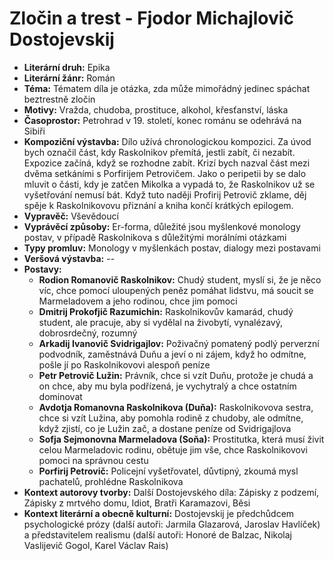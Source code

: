 # Zločin a trest - Fjodor Michajlovič Dostojevskij
- **Literární druh:** Epika
- **Literární žánr:** Román
- **Téma:** Tématem díla je otázka, zda může mimořádný jedinec spáchat beztrestně zločin
- **Motivy:** Vražda, chudoba, prostituce, alkohol, křesťanství, láska
- **Časoprostor:** Petrohrad v 19. století, konec románu se odehrává na Sibiři
- **Kompoziční výstavba:** Dílo užívá chronologickou kompozici. Za úvod bych označil část, kdy Raskolnikov přemítá, jestli zabít, či nezabít. Expozice začíná, když se rozhodne zabít. Krizí bych nazval část mezi dvěma setkáními s Porfirijem Petrovičem. Jako o peripetii by se dalo mluvit o části, kdy je zatčen Mikolka a vypadá to, že Raskolnikov už se vyšetřování nemusí bát. Když tuto naději Profirij Petrovič zklame, děj spěje k Raskolnikovovu přiznání a kniha končí krátkých epilogem.
- **Vypravěč:** Vševědoucí
- **Vyprávěcí způsoby:** Er-forma, důležité jsou myšlenkové monology postav, v případě Raskolnikova s důležitými morálními otázkami
- **Typy promluv:** Monology v myšlenkách postav, dialogy mezi postavami
- **Veršová výstavba:** --
- **Postavy:**
  - **Rodion Romanovič Raskolnikov:** Chudý student, myslí si, že je něco víc, chce pomocí uloupených peněz pomáhat lidstvu, má soucit se Marmeladovem a jeho rodinou, chce jim pomoci
  - **Dmitrij Prokofjič Razumichin:** Raskolnikovův kamarád, chudý student, ale pracuje, aby si vydělal na živobytí, vynalézavý, dobrosrdečný, rozumný
  - **Arkadij Ivanovič Svidrigajlov:** Poživačný pomatený podlý perverzní podvodník, zaměstnává Duňu a jeví o ni zájem, když ho odmítne, pošle jí po Raskolnikovovi alespoň peníze
  - **Petr Petrovič Lužin:** Právník, chce si vzít Duňu, protože je chudá a on chce, aby mu byla podřízená, je vychytralý a chce ostatním dominovat
  - **Avdotja Romanovna Raskolnikova (Duňa):** Raskolnikovova sestra, chce si vzít Lužina, aby pomohla rodině z chudoby, ale odmítne, když zjistí, co je Lužin zač, a dostane peníze od Svidrigajlova
  - **Sofja Sejmonovna Marmeladova (Soňa):** Prostitutka, která musí živit celou Marmeladovic rodinu, obětuje jim vše, chce Raskolnikovovi pomoci na správnou cestu
  - **Porfirij Petrovič:** Policejní vyšetřovatel, důvtipný, zkoumá mysl pachatelů, prohlédne Raskolnikova
- **Kontext autorovy tvorby:** Další Dostojevského díla: Zápisky z podzemí, Zápisky z mrtvého domu, Idiot, Bratři Karamazovi, Běsi
- **Kontext literární a obecně kulturní:** Dostojevskij je předchůdcem psychologické prózy (další autoři: Jarmila Glazarová, Jaroslav Havlíček) a představitelem realismu (další autoři: Honoré de Balzac, Nikolaj Vaslijevič Gogol, Karel Václav Rais)

